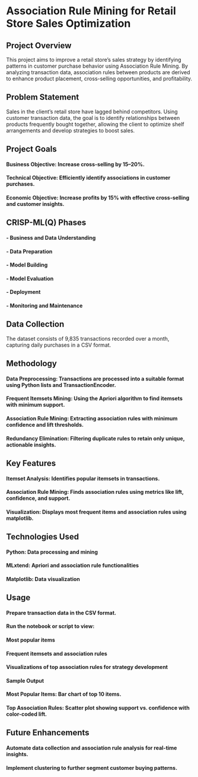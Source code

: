 # Association Rule Mining for Retail Store Sales Optimization

## Project Overview
This project aims to improve a retail store’s sales strategy by identifying patterns in customer purchase behavior using Association Rule Mining. By analyzing transaction data, association rules between products are derived to enhance product placement, cross-selling opportunities, and profitability.

## Problem Statement
Sales in the client’s retail store have lagged behind competitors. Using customer transaction data, the goal is to identify relationships between products frequently bought together, allowing the client to optimize shelf arrangements and develop strategies to boost sales.

## Project Goals
#### Business Objective: Increase cross-selling by 15–20%.
#### Technical Objective: Efficiently identify associations in customer purchases.
#### Economic Objective: Increase profits by 15% with effective cross-selling and customer insights.

## CRISP-ML(Q) Phases
#### - Business and Data Understanding
#### - Data Preparation
#### - Model Building
#### - Model Evaluation
#### - Deployment
#### - Monitoring and Maintenance

## Data Collection
The dataset consists of 9,835 transactions recorded over a month, capturing daily purchases in a CSV format.

## Methodology
#### Data Preprocessing: Transactions are processed into a suitable format using Python lists and TransactionEncoder.
#### Frequent Itemsets Mining: Using the Apriori algorithm to find itemsets with minimum support.
#### Association Rule Mining: Extracting association rules with minimum confidence and lift thresholds.
#### Redundancy Elimination: Filtering duplicate rules to retain only unique, actionable insights.

## Key Features
#### Itemset Analysis: Identifies popular itemsets in transactions.
#### Association Rule Mining: Finds association rules using metrics like lift, confidence, and support.
#### Visualization: Displays most frequent items and association rules using matplotlib.

## Technologies Used
#### Python: Data processing and mining
#### MLxtend: Apriori and association rule functionalities
#### Matplotlib: Data visualization

## Usage
#### Prepare transaction data in the CSV format.
#### Run the notebook or script to view:
#### Most popular items
#### Frequent itemsets and association rules
#### Visualizations of top association rules for strategy development
#### Sample Output
#### Most Popular Items: Bar chart of top 10 items.
#### Top Association Rules: Scatter plot showing support vs. confidence with color-coded lift.

## Future Enhancements
#### Automate data collection and association rule analysis for real-time insights.
#### Implement clustering to further segment customer buying patterns.
